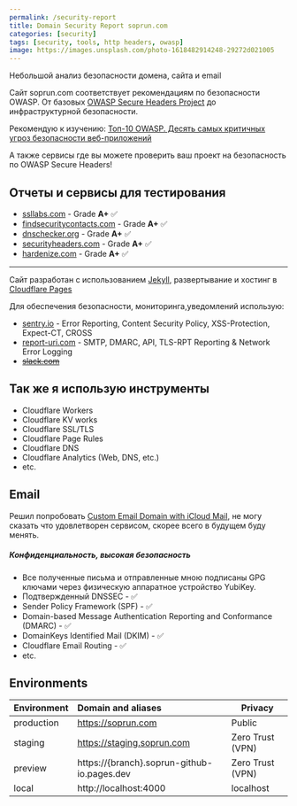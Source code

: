 ```yaml
---
permalink: /security-report
title: Domain Security Report soprun.com
categories: [security]
tags: [security, tools, http headers, owasp]
image: https://images.unsplash.com/photo-1618482914248-29272d021005
---
```


[//]: # (Небольшой анализ безопасности домена, сайта и email 🔐)
Небольшой анализ безопасности домена, сайта и email

Сайт soprun.com соответствует рекомендациям по безопасности OWASP.
От базовых [OWASP Secure Headers Project](https://owasp.org/www-project-secure-headers/#div-headers) до инфраструктурной
безопасности.

Рекомендую к изучению:
[Топ-10 OWASP. Десять самых критичных угроз безопасности веб-приложений](https://wiki.owasp.org/images/9/96/OWASP_Top_10-2017-ru.pdf)

[//]: # (<i class="fa-solid fa-file-pdf fs-4"></i>)

А также сервисы где вы можете проверить ваш проект на безопасность по OWASP Secure Headers!

<!--more-->

## Отчеты и сервисы для тестирования

<blockquote class="imgur-embed-pub" lang="en" data-id="a/stXwx0k" data-context="false" >
  <a href="//imgur.com/a/stXwx0k"></a>
</blockquote>
<script async src="//s.imgur.com/min/embed.js" charset="utf-8"></script>

- [ssllabs.com](https://www.ssllabs.com/ssltest/analyze.html?d=soprun.com) - Grade **A+** ✅
- [findsecuritycontacts.com](https://findsecuritycontacts.com/query/soprun.com) - Grade **A+** ✅
- [dnschecker.org](https://dnschecker.org/domain-health-checker.php?query=soprun.com) - Grade **A+** ✅
- [securityheaders.com](https://securityheaders.com/?q=https%3A%2F%2Fsoprun.com&followRedirects=on) - Grade **A+** ✅
- [hardenize.com](https://www.hardenize.com/report/soprun.com/1656790664) - Grade **A+** ✅

---

Сайт разработан с использованием [Jekyll](https://github.com/mojombo/jekyll), развертывание и хостинг
в [Cloudflare Pages](https://developers.cloudflare.com/pages/)

Для обеспечения безопасности, мониторинга,уведомлений использую:

- [sentry.io](https://sentry.io) - Error Reporting, Content Security Policy, XSS-Protection, Expect-CT, CROSS
- [report-uri.com](https://report-uri.com) - SMTP, DMARC, API, TLS-RPT Reporting & Network Error Logging
- ~~[slack.com](https://slack.com)~~

## Так же я использую инструменты

- Cloudflare Workers
- Cloudflare KV works
- Cloudflare SSL/TLS
- Cloudflare Page Rules
- Cloudflare DNS
- Cloudflare Analytics (Web, DNS, etc.)
- etc.

## Email

Решил попробовать [Custom Email Domain with iCloud Mail](https://support.apple.com/en-us/HT212514), не могу сказать что
удовлетворен сервисом, скорее всего в будущем буду менять.

##### Конфиденциальность, высокая безопасность

- Все полученные письма и отправленные мною подписаны GPG ключами через физическую аппаратное устройство YubiKey.
- Подтвержденный DNSSEC - ✅
- Sender Policy Framework (SPF) - ✅
- Domain-based Message Authentication Reporting and Conformance (DMARC) - ✅
- DomainKeys Identified Mail (DKIM) - ✅
- Cloudflare Email Routing - ✅
- etc.

## Environments

| Environment | Domain and aliases                          | Privacy          |
|:------------|:--------------------------------------------|------------------|
| production  | https://soprun.com                          | Public           |
| staging     | https://staging.soprun.com                  | Zero Trust (VPN) |
| preview     | https://{branch}.soprun-github-io.pages.dev | Zero Trust (VPN) |
| local       | http://localhost:4000                       | localhost        |
